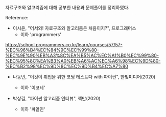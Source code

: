 자료구조와 알고리즘에 대해 공부한 내용과 문제풀이를 정리하였다.

Reference: 
- 이시윤, "어서와! 자료구조와 알고리즘은 처음이지?", 프로그래머스
  + 이하 'programmers'

https://school.programmers.co.kr/learn/courses/57/57-%EC%96%B4%EC%84%9C%EC%99%80-%EC%9E%90%EB%A3%8C%EA%B5%AC%EC%A1%B0%EC%99%80-%EC%95%8C%EA%B3%A0%EB%A6%AC%EC%A6%98%EC%9D%80-%EC%B2%98%EC%9D%8C%EC%9D%B4%EC%A7%80

- 나동빈, "이것이 취업을 위한 코딩 테스트다 with 파이썬", 한빛미디어(2020)
  + 이하 '이코테'

- 박상길, "파이썬 알고리즘 인터뷰", 책만(2020)
  + 이하 '파알인'
